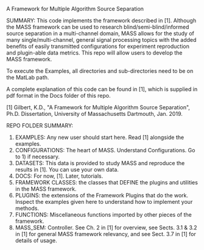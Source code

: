 A Framework for Multiple Algorithm Source Separation

SUMMARY:
This code implements the framework described in [1].  Although the MASS framework can be used to research blind/semi-blind/informed source separation in a multi-channel domain, MASS allows for the study of many single/multi-channel, general signal processing topics with the added benefits of easily transmitted configurations for experiment reproduction and plugin-able data metrics.  This repo will allow users to develop the MASS framework.

To execute the Examples, all directories and sub-directories need to be on the MatLab path.

A complete explanation of this code can be found in [1], which is supplied in pdf format in the Docs folder of this repo.

[1] Gilbert, K.D., "A Framework for Multiple Algorithm Source Separation", Ph.D. Dissertation, University of Massachusetts Dartmouth, Jan. 2019.

REPO FOLDER SUMMARY:
1) EXAMPLES: Any new user should start here.  Read [1] alongside the examples.
2) CONFIGURATIONS:  The heart of MASS.  Understand Configurations. Go to 1) if necessary.
3) DATASETS: This data is provided to study MASS and reproduce the results in [1].  You can use your own data.
4) DOCS: For now, [1]. Later, tutorials.
5) FRAMEWORK CLASSES: the classes that DEFINE the plugins and utilities in the MASS framework. 
6) PLUGINS: the extensions of the Framework Plugins that do the work.  Inspect the examples given here to understand how to implement your methods.
7) FUNCTIONS: Miscellaneous functions imported by other pieces of the framework.
8) MASS_SEM:  Controller. See Ch. 2 in [1] for overview, see Sects. 3.1 & 3.2 in [1] for general MASS framework relevancy, and see Sect. 3.7 in [1] for details of usage.









